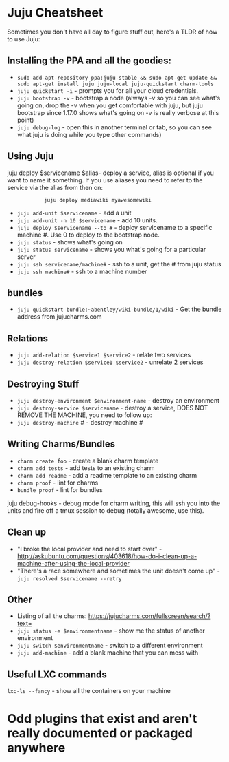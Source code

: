 # Juju Cheatsheet

Sometimes you don't have all day to figure stuff out, here's a TLDR of how to use Juju:

## Installing the PPA and all the goodies:

- `sudo add-apt-repository ppa:juju-stable && sudo apt-get update && sudo apt-get install juju juju-local juju-quickstart charm-tools`
- `juju quickstart -i` - prompts you for all your cloud credentials. 
- `juju bootstrap -v` - bootstrap a node (always -v so you can see what's going on, drop the -v when you get comfortable with juju, but juju bootstrap since 1.17.0 shows what's going on -v is really verbose at this point)
- `juju debug-log` - open this in another terminal or tab, so you can see what juju is doing while you type other commands)

## Using Juju

juju deploy $servicename $alias- deploy a service, alias is optional if you want to name it something. If you use aliases you need to refer to the service via the alias from then on:

                juju deploy mediawiki myawesomewiki

- `juju add-unit $servicename` - add a unit
- `juju add-unit -n 10 $servicename` - add 10 units.
- `juju deploy $servicename --to #` - deploy servicename to a specific machine #. Use 0 to deploy to the bootstrap node.
- `juju status` - shows what's going on
- `juju status servicename` - shows you what's going for a particular server
- `juju ssh servicename/machine#` - ssh to a unit, get the # from juju status
- `juju ssh machine#` - ssh to a machine number

## bundles

- `juju quickstart bundle:~abentley/wiki-bundle/1/wiki` - Get the bundle address from jujucharms.com

## Relations

- `juju add-relation $service1 $service2` - relate two services
- `juju destroy-relation $service1 $service2` - unrelate 2 services

## Destroying Stuff

- `juju destroy-environment $environment-name` - destroy an environment
- `juju destroy-service $servicename` - destroy a service, DOES NOT REMOVE THE MACHINE, you need to follow up:
- `juju destroy-machine` # - destroy machine # 

## Writing Charms/Bundles

- `charm create foo` - create a blank charm template
- `charm add tests` - add tests to an existing charm
- `charm add readme` - add a readme template to an existing charm
- `charm proof` - lint for charms
- `bundle proof` - lint for bundles

juju debug-hooks - debug mode for charm writing, this will ssh you into the units and fire off a tmux session to debug (totally awesome, use this). 

## Clean up

- "I broke the local provider and need to start over" - http://askubuntu.com/questions/403618/how-do-i-clean-up-a-machine-after-using-the-local-provider
- "There's a race somewhere and sometimes the unit doesn't come up" - `juju resolved $servicename --retry` 

## Other

- Listing of all the charms: https://jujucharms.com/fullscreen/search/?text=
- `juju status -e $environmentname` - show me the status of another environment
- `juju switch $environmentname` - switch to a different environment
- `juju add-machine` - add a blank machine that you can mess with

## Useful LXC commands

`lxc-ls --fancy` - show all the containers on your machine

# Odd plugins that exist and aren't really documented or packaged anywhere



